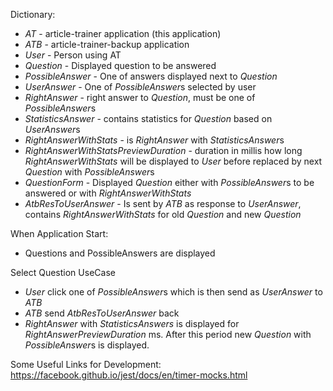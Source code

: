 Dictionary:
* *AT* - article-trainer application (this application)
* *ATB* - article-trainer-backup application
* *User* - Person using AT
* *Question* - Displayed question to be answered
* *PossibleAnswer* - One of answers displayed next to *Question*
* *UserAnswer* - One of *PossibleAnswer*s selected by user
* *RightAnswer* - right answer to *Question*, must be one of *PossibleAnswer*s
* *StatisticsAnswer* - contains statistics for *Question* based on *UserAnswer*s
* *RightAnswerWithStats* - is *RightAnswer* with *StatisticsAnswer*s
* *RightAnswerWithStatsPreviewDuration* - duration in millis how long *RightAnswerWithStats* will be displayed to *User* before replaced by next *Question* with *PossibleAnswer*s
* *QuestionForm* - Displayed *Question* either with *PossibleAnswer*s to be answered or with *RightAnswerWithStats*
* *AtbResToUserAnswer* - Is sent by *ATB* as response to *UserAnswer*, contains *RightAnswerWithStats* for old *Question* and new *Question*


When Application Start:

* Questions and PossibleAnswers are displayed

Select Question UseCase
* *User* click one of *PossibleAnswer*s which is then send as *UserAnswer* to *ATB*
* *ATB* send *AtbResToUserAnswer* back
* *RightAnswer* with *StatisticsAnswers* is displayed for *RightAnswerPreviewDuration* ms. After this period new *Question* with *PossibleAnswer*s is displayed.


Some Useful Links for Development:
https://facebook.github.io/jest/docs/en/timer-mocks.html